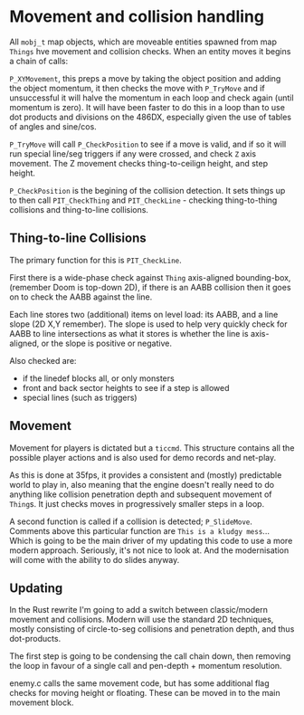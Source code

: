 # Movement and collision handling

All `mobj_t` map objects, which are moveable entities spawned from map `Things`
hve movement and collision checks. When an entity moves it begins a chain of
calls:

`P_XYMovement`, this preps a move by taking the object position and adding the
object momentum, it then checks the move with `P_TryMove` and if unsuccessful
it will halve the momentum in each loop and check again (until momentum is zero).
It will have been faster to do this in a loop than to use dot products and
divisions on the 486DX, especially given the use of tables of angles and sine/cos.

`P_TryMove` will call `P_CheckPosition` to see if a move is valid, and if so it
will run special line/seg triggers if any were crossed, and check `Z` axis
movement. The Z movement checks thing-to-ceilign height, and step height.

`P_CheckPosition` is the begining of the collision detection. It sets things up
to then call `PIT_CheckThing` and `PIT_CheckLine` - checking thing-to-thing
collisions and thing-to-line collisions.


## Thing-to-line Collisions

The primary function for this is `PIT_CheckLine`.

First there is a wide-phase check against `Thing` axis-aligned bounding-box,
(remember Doom is top-down 2D), if there is an AABB collision then it goes on
to check the AABB against the line.

Each line stores two (additional) items on level load: its AABB, and a line
slope (2D X,Y remember). The slope is used to help very quickly check for AABB
to line intersections as what it stores is whether the line is axis-aligned, or
the slope is positive or negative.

Also checked are:
- if the linedef blocks all, or only monsters
- front and back sector heights to see if a step is allowed
- special lines (such as triggers)

## Movement

Movement for players is dictated but a `ticcmd`. This structure contains all
the possible player actions and is also used for demo records and net-play.

As this is done at 35fps, it provides a consistent and (mostly) predictable
world to play in, also meaning that the engine doesn't really need to do anything
like collision penetration depth and subsequent movement of `Thing`s. It just
checks moves in progressively smaller steps in a loop.

A second function is called if a collision is detected; `P_SlideMove`. Comments
above this particular function are `This is a kludgy mess`... Which is going to
be the main driver of my updating this code to use a more modern approach.
Seriously, it's not nice to look at. And the modernisation will come with the
ability to do slides anyway.

## Updating

In the Rust rewrite I'm going to add a switch between classic/modern movement and
collisions. Modern will use the standard 2D techniques, mostly consisting of
circle-to-seg collisions and penetration depth, and thus dot-products.

The first step is going to be condensing the call chain down, then removing the
loop in favour of a single call and pen-depth + momentum resolution.

enemy.c calls the same movement code, but has some additional flag checks for
moving height or floating. These can be moved in to the main movement block.
